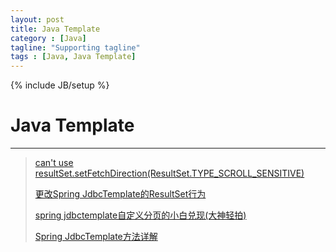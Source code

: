 ```yaml
---
layout: post
title: Java Template
category : [Java]
tagline: "Supporting tagline"
tags : [Java, Java Template]
---
```

{% include JB/setup %}
# Java Template
---

> [can't use resultSet.setFetchDirection(ResultSet.TYPE_SCROLL_SENSITIVE)](https://stackoverflow.com/questions/2068951/can-not-use-resultset-setfetchdirectionresultset-type-scroll-sensitive-with-sp) 
> 
> [更改Spring JdbcTemplate的ResultSet行为](http://www.iteye.com/topic/128636)  
> 
> [spring jdbctemplate自定义分页的小白兑现(大神轻拍)](http://www.myexception.cn/database/1350084.html)
> 
> [Spring JdbcTemplate方法详解](https://my.oschina.net/u/437232/blog/279530) 

<!--break-->



